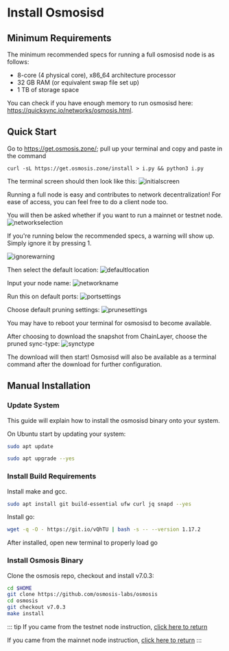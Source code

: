# Install Osmosisd

## Minimum Requirements

The minimum recommended specs for running a full osmosisd node is as follows:
- 8-core (4 physical core), x86_64 architecture processor
- 32 GB RAM (or equivalent swap file set up)
- 1 TB of storage space

You can check if you have enough memory to run osmosisd here: https://quicksync.io/networks/osmosis.html. 


## Quick Start

Go to https://get.osmosis.zone/; pull up your terminal and copy and paste in the command
```
curl -sL https://get.osmosis.zone/install > i.py && python3 i.py
```

The terminal screen should then look like this:
![initialscreen](https://i.ibb.co/VmdJ6tn/Osmo1.png)


Running a full node is easy and contributes to network decentralization! For ease of access, you can feel free to do a client node too.


You will then be asked whether if you want to run a mainnet or testnet node. 
![networkselection](https://i.ibb.co/bN3dJsy/Osmo6.png)

If you're running below the recommended specs, a warning will show up. Simply ignore it by pressing 1.

![ignorewarning](https://i.ibb.co/zmJxnZq/Osmo7.png)

Then select the default location: 
![defaultlocation](https://i.ibb.co/f2X0bhc/Osmo3.png)

Input your node name:
![networkname](https://i.ibb.co/NrSf79q/Osmo4.png)

Run this on default ports:
![portsettings](https://i.ibb.co/VtSJzns/Osmo8.png)

Choose default pruning settings:
![prunesettings](https://i.ibb.co/27tyDBv/Osmo9.png)

You may have to reboot your terminal for osmosisd to become available.

After choosing to download the snapshot from ChainLayer, choose the pruned sync-type:
![synctype](https://i.ibb.co/WfMfmxX/Osmo11.png)

The download will then start! Osmosisd will also be available as a terminal command after the download for further configuration.

## Manual Installation
### Update System

This guide will explain how to install the osmosisd binary onto your system.


On Ubuntu start by updating your system:
```bash
sudo apt update
```
```bash
sudo apt upgrade --yes
```

### Install Build Requirements

Install make and gcc.
```bash
sudo apt install git build-essential ufw curl jq snapd --yes
```

Install go:

```bash
wget -q -O - https://git.io/vQhTU | bash -s -- --version 1.17.2
```

After installed, open new terminal to properly load go

### Install Osmosis Binary

Clone the osmosis repo, checkout and install v7.0.3:

```bash
cd $HOME
git clone https://github.com/osmosis-labs/osmosis
cd osmosis
git checkout v7.0.3
make install
```
::: tip
If you came from the testnet node instruction, [click here to return](../network/join-testnet)

If you came from the mainnet node instruction, [click here to return](../network/join-mainnet)
:::